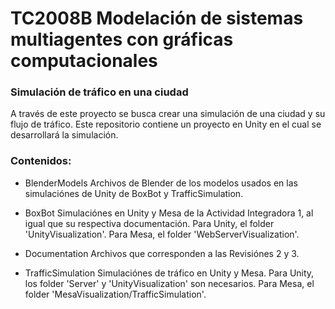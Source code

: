 # TC2008B Modelación de sistemas multiagentes con gráficas computacionales

### Simulación de tráfico en una ciudad

A través de este proyecto se busca crear una simulación de una ciudad y su flujo de tráfico. 
Este repositorio contiene un proyecto en Unity en el cual se desarrollará la simulación.

### Contenidos:

- BlenderModels
	Archivos de Blender de los modelos usados en las simulaciónes de Unity de BoxBot y TrafficSimulation.
	
- BoxBot
	Simulaciónes en Unity y Mesa de la Actividad Integradora 1, al igual que su respectiva documentación.
	Para Unity, el folder 'UnityVisualization'. 
	Para Mesa, el folder 'WebServerVisualization'.
	
- Documentation
	Archivos que corresponden a las Revisiónes 2 y 3. 
	
- TrafficSimulation
	Simulaciónes de tráfico en Unity y Mesa.
	Para Unity, los folder 'Server' y 'UnityVisualization' son necesarios.
	Para Mesa, el folder 'MesaVisualization/TrafficSimulation'.
	
	
